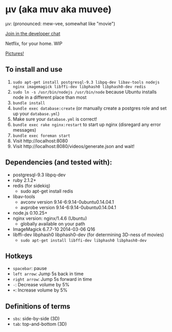 μv (aka muv aka muvee)
===

μv: (pronounced: mew-vee, somewhat like "movie")

[Join in the developer chat](https://chat.echoplex.us/muv)

Netflix, for your home.
WIP

[Pictures!](http://imgur.com/a/2wBvh)

To install and use
---
1. `sudo apt-get install postgresql-9.3 libpq-dev libav-tools nodejs nginx imagemagick libffi-dev libphash0 libphash0-dev redis`
2. `sudo ln -s /usr/bin/nodejs /usr/bin/node` because Ubuntu installs node in a different place than most
3. `bundle install`
4. `bundle exec database:create` (or manually create a postgres role and set up your `database.yml`)
5. Make sure your `database.yml` is correct!
8. `bundle exec rake nginx:restart` to start up nginx (disregard any error messages)
9. `bundle exec foreman start`
9. Visit http://localhost:8080
10. Visit http://localhost:8080/videos/generate.json and wait!

Dependencies (and tested with):
---

- postgresql-9.3 libpq-dev
- ruby 2.1.2+
- redis (for sidekiq)
  - sudo apt-get install redis
- libav-tools
  - avconv version 9.14-6:9.14-0ubuntu0.14.04.1
  - avprobe version 9.14-6:9.14-0ubuntu0.14.04.1
- node.js 0.10.25+
- nginx version: nginx/1.4.6 (Ubuntu)
  - globally available on your path
- ImageMagick 6.7.7-10 2014-03-06 Q16
- libffi-dev libphash0 libphash0-dev (for determining 3D-ness of movies)
  - `sudo apt-get install libffi-dev libphash0 libphash0-dev`

Hotkeys
---
- `spacebar`: pause
- `left arrow`: Jump 5s back in time
- `right arrow`: Jump 5s forward in time
- `-`: Decrease volume by 5%
- `+`: Increase volume by 5%

Definitions of terms
---
- `sbs`: side-by-side (3D)
- `tab`: top-and-bottom (3D)
